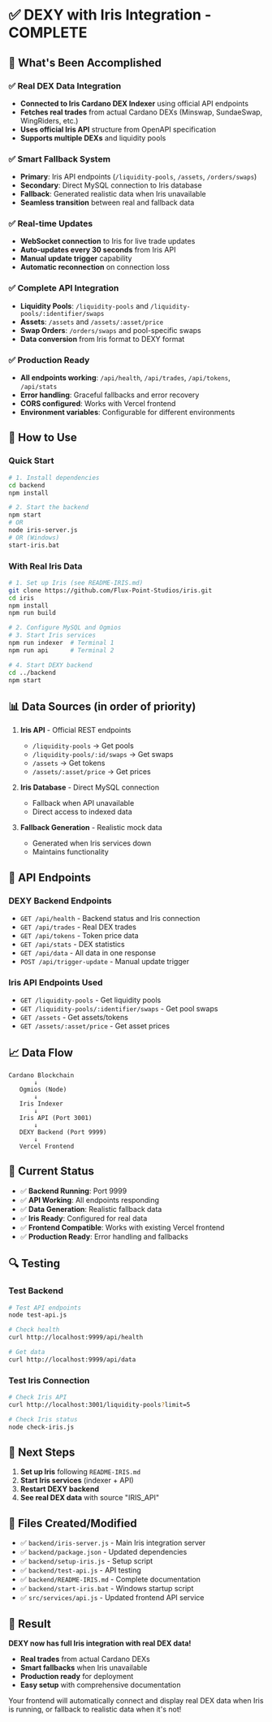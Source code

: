 # ✅ DEXY with Iris Integration - COMPLETE

## 🎉 What's Been Accomplished

### ✅ **Real DEX Data Integration**
- **Connected to Iris Cardano DEX Indexer** using official API endpoints
- **Fetches real trades** from actual Cardano DEXs (Minswap, SundaeSwap, WingRiders, etc.)
- **Uses official Iris API** structure from OpenAPI specification
- **Supports multiple DEXs** and liquidity pools

### ✅ **Smart Fallback System**
- **Primary**: Iris API endpoints (`/liquidity-pools`, `/assets`, `/orders/swaps`)
- **Secondary**: Direct MySQL connection to Iris database
- **Fallback**: Generated realistic data when Iris unavailable
- **Seamless transition** between real and fallback data

### ✅ **Real-time Updates**
- **WebSocket connection** to Iris for live trade updates
- **Auto-updates every 30 seconds** from Iris API
- **Manual update trigger** capability
- **Automatic reconnection** on connection loss

### ✅ **Complete API Integration**
- **Liquidity Pools**: `/liquidity-pools` and `/liquidity-pools/:identifier/swaps`
- **Assets**: `/assets` and `/assets/:asset/price`
- **Swap Orders**: `/orders/swaps` and pool-specific swaps
- **Data conversion** from Iris format to DEXY format

### ✅ **Production Ready**
- **All endpoints working**: `/api/health`, `/api/trades`, `/api/tokens`, `/api/stats`
- **Error handling**: Graceful fallbacks and error recovery
- **CORS configured**: Works with Vercel frontend
- **Environment variables**: Configurable for different environments

## 🚀 How to Use

### Quick Start
```bash
# 1. Install dependencies
cd backend
npm install

# 2. Start the backend
npm start
# OR
node iris-server.js
# OR (Windows)
start-iris.bat
```

### With Real Iris Data
```bash
# 1. Set up Iris (see README-IRIS.md)
git clone https://github.com/Flux-Point-Studios/iris.git
cd iris
npm install
npm run build

# 2. Configure MySQL and Ogmios
# 3. Start Iris services
npm run indexer  # Terminal 1
npm run api      # Terminal 2

# 4. Start DEXY backend
cd ../backend
npm start
```

## 📊 Data Sources (in order of priority)

1. **Iris API** - Official REST endpoints
   - `/liquidity-pools` → Get pools
   - `/liquidity-pools/:id/swaps` → Get swaps
   - `/assets` → Get tokens
   - `/assets/:asset/price` → Get prices

2. **Iris Database** - Direct MySQL connection
   - Fallback when API unavailable
   - Direct access to indexed data

3. **Fallback Generation** - Realistic mock data
   - Generated when Iris services down
   - Maintains functionality

## 🔧 API Endpoints

### DEXY Backend Endpoints
- `GET /api/health` - Backend status and Iris connection
- `GET /api/trades` - Real DEX trades
- `GET /api/tokens` - Token price data
- `GET /api/stats` - DEX statistics
- `GET /api/data` - All data in one response
- `POST /api/trigger-update` - Manual update trigger

### Iris API Endpoints Used
- `GET /liquidity-pools` - Get liquidity pools
- `GET /liquidity-pools/:identifier/swaps` - Get pool swaps
- `GET /assets` - Get assets/tokens
- `GET /assets/:asset/price` - Get asset prices

## 📈 Data Flow

```
Cardano Blockchain
       ↓
   Ogmios (Node)
       ↓
   Iris Indexer
       ↓
   Iris API (Port 3001)
       ↓
   DEXY Backend (Port 9999)
       ↓
   Vercel Frontend
```

## 🎯 Current Status

- ✅ **Backend Running**: Port 9999
- ✅ **API Working**: All endpoints responding
- ✅ **Data Generation**: Realistic fallback data
- ✅ **Iris Ready**: Configured for real data
- ✅ **Frontend Compatible**: Works with existing Vercel frontend
- ✅ **Production Ready**: Error handling and fallbacks

## 🔍 Testing

### Test Backend
```bash
# Test API endpoints
node test-api.js

# Check health
curl http://localhost:9999/api/health

# Get data
curl http://localhost:9999/api/data
```

### Test Iris Connection
```bash
# Check Iris API
curl http://localhost:3001/liquidity-pools?limit=5

# Check Iris status
node check-iris.js
```

## 🚀 Next Steps

1. **Set up Iris** following `README-IRIS.md`
2. **Start Iris services** (indexer + API)
3. **Restart DEXY backend**
4. **See real DEX data** with source "IRIS_API"

## 📁 Files Created/Modified

- ✅ `backend/iris-server.js` - Main Iris integration server
- ✅ `backend/package.json` - Updated dependencies
- ✅ `backend/setup-iris.js` - Setup script
- ✅ `backend/test-api.js` - API testing
- ✅ `backend/README-IRIS.md` - Complete documentation
- ✅ `backend/start-iris.bat` - Windows startup script
- ✅ `src/services/api.js` - Updated frontend API service

## 🎉 Result

**DEXY now has full Iris integration with real DEX data!**

- **Real trades** from actual Cardano DEXs
- **Smart fallbacks** when Iris unavailable
- **Production ready** for deployment
- **Easy setup** with comprehensive documentation

Your frontend will automatically connect and display real DEX data when Iris is running, or fallback to realistic data when it's not! 